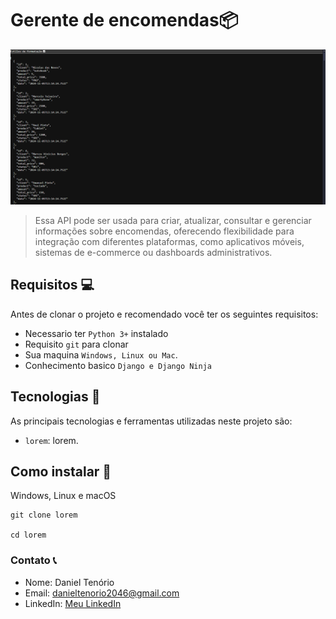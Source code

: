 # Gerente de encomendas📦

<img src="./img-project/img-project.png" alt="img-project" />

> Essa API pode ser usada para criar, atualizar, consultar e gerenciar informações sobre encomendas, oferecendo flexibilidade para integração com diferentes plataformas, como aplicativos móveis, sistemas de e-commerce ou dashboards administrativos.

## Requisitos 💻

Antes de clonar o projeto e recomendado você ter os seguintes requisitos:

-   Necessario ter `Python 3+` instalado
-   Requisito `git` para clonar
-   Sua maquina `Windows, Linux ou Mac`.
-   Conhecimento basico `Django e Django Ninja`

## Tecnologias 🚀

As principais tecnologias e ferramentas utilizadas neste projeto são:

-   `lorem`: lorem.

## Como instalar 🚀

Windows, Linux e macOS

```
git clone lorem

cd lorem
```

### Contato 📞

-   Nome: Daniel Tenório
-   Email: danieltenorio2046@gmail.com
-   LinkedIn: [Meu LinkedIn](https://www.linkedin.com/in/daniel-tenório-6471b0244/)
